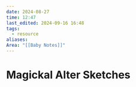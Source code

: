 ```yaml
---
date: 2024-08-27
time: 12:47
last_edited: 2024-09-16 16:48
tags:
  - resource
aliases: 
Area: "[[Baby Notes]]"
---
```

# Magickal Alter Sketches
